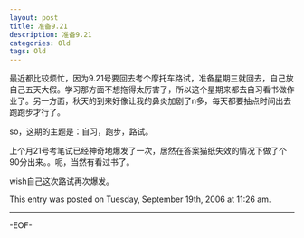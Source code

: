 ```yaml
---
layout: post
title: 准备9.21
description: 准备9.21
categories: Old
tags: Old
---
```

最近都比较烦忙，因为9.21号要回去考个摩托车路试，准备星期三就回去，自己放自己五天大假。学习那方面不想拖得太厉害了，所以这个星期来都去自习看书做作业了。另一方面，秋天的到来好像让我的鼻炎加剧了n多，每天都要抽点时间出去跑跑步才行了。

so，这期的主题是：自习，跑步，路试。

上个月21号考笔试已经神奇地爆发了一次，居然在答案猫纸失效的情况下做了个90分出来。。呃，当然有看过书了。

wish自己这次路试再次爆发。

This entry was posted on Tuesday, September 19th, 2006 at 11:26 am.

---



-EOF-